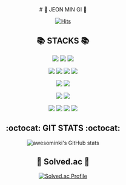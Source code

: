<div align="center">
# 🎱 JEON MIN GI 🎱

[![Hits](https://hits.seeyoufarm.com/api/count/incr/badge.svg?url=https%3A%2F%2Fgithub.com%2Fawesominki&count_bg=%2304128A&title_bg=%23555555&icon=&icon_color=%23E7E7E7&title=hits&edge_flat=false)](https://hits.seeyoufarm.com)

## :books: STACKS :books:
<p>
  <img src="https://img.shields.io/badge/Java-007396?style=for-the-badge&logo=Java&logoColor=white">
  <img src="https://img.shields.io/badge/c++-00599C?style=for-the-badge&logo=c%2B%2B&logoColor=white">
  <img src="https://img.shields.io/badge/Python-3776AB?style=for-the-badge&logo=Python&logoColor=white">
</p>
<p>
   <img src="https://img.shields.io/badge/HTML5-E34F26?style=for-the-badge&logo=HTML5&logoColor=white">
   <img src="https://img.shields.io/badge/css3-1572B6?style=for-the-badge&logo=css3&logoColor=white">
   <img src="https://img.shields.io/badge/JavaScript-F7DF1E?style=for-the-badge&logo=JavaScript&logoColor=white">
   <img src="https://img.shields.io/badge/JQuery-0769AD?style=for-the-badge&logo=JQuery&logoColor=white">
</p>
<p>
  <img src="https://img.shields.io/badge/Mysql-4479A1?style=for-the-badge&logo=Mysql&logoColor=white">
  <img src="https://img.shields.io/badge/Oracle-F80000?style=for-the-badge&logo=Oracle&logoColor=white">
</p>
<p>
   <img src="https://img.shields.io/badge/Spring-6DB33F?style=for-the-badge&logo=Spring&logoColor=white">
   <img src="https://img.shields.io/badge/SpringBoot-6DB33F?style=for-the-badge&logo=SpringBoot&logoColor=white">
</p>
<p>
   <img src="https://img.shields.io/badge/Linux-FCC624?style=for-the-badge&logo=Linux&logoColor=white">
   <img src="https://img.shields.io/badge/ApacheTomcat-F8DC75?style=for-the-badge&logo=ApacheTomcat&logoColor=white">
   <img src="https://img.shields.io/badge/Github-181717?style=for-the-badge&logo=Github&logoColor=white">
   <img src="https://img.shields.io/badge/Git-F05032?style=for-the-badge&logo=Git&logoColor=white">
</p>

## :octocat: GIT STATS :octocat:
![awesominki's GitHub stats](https://github-readme-stats.vercel.app/api?username=awesominki&show_icons=true&theme=tokyonight)

## :punch: Solved.ac :punch:
[![Solved.ac Profile](http://mazassumnida.wtf/api/generate_badge?boj=oversteam)](https://solved.ac/oversteam)
  
</div>

